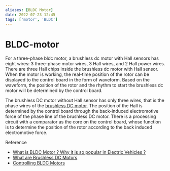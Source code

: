 ```yaml
---
aliases: [BLDC Motor]
date: 2022-07-23 12:45
tags: ['motor', 'BLDC']
---
```


# BLDC-motor

For a three-phase bldc motor, a brushless dc motor with Hall sensors has eight wires: 3 three-phase motor wires, 3 Hall wires, and 2 Hall power wires. There are three Hall chips inside the brushless dc motor with Hall sensor. When the motor is working, the real-time position of the rotor can be displayed to the control board in the form of waveform. Based on the waveform, the position of the rotor and the rhythm to start the brushless dc motor will be determined by the control board.

The brushless DC motor without Hall sensor has only three wires, that is the phase wires of the [brushless DC motor](https://www.ato.com/brushless-dc-motors). The position of the Hall is determined by the control board through the back-induced electromotive force of the phase line of the brushless DC motor. There is a processing circuit with a comparator as the core on the control board, whose function is to determine the position of the rotor according to the back induced electromotive force.

Reference

- [What is BLDC Motor ? Why it is so popular in Electric Vehicles ?](https://motorplanetofficial.com/what-is-bldc-motor-why-it-is-so-popular-in-electric-vehicles/)
- [What are Brushless DC Motors](https://www.renesas.com/us/en/support/engineer-school/brushless-dc-motor-01-overview)
- [Controlling BLDC Motors](https://www.renesas.com/us/en/support/engineer-school/brushless-dc-motor-02-inverter-pmw)
